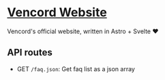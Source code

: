 # [Vencord Website](https://vencord.dev)

Vencord's official website, written in Astro + Svelte ❤️

## API routes

- GET `/faq.json`: Get faq list as a json array
